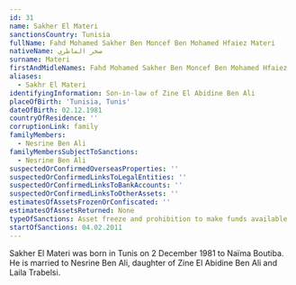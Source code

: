 ```yaml
---
id: 31
name: Sakher El Materi
sanctionsCountry: Tunisia
fullName: Fahd Mohamed Sakher Ben Moncef Ben Mohamed Hfaiez Materi
nativeName: صخر الماطري
surname: Materi
firstAndMidleNames: Fahd Mohamed Sakher Ben Moncef Ben Mohamed Hfaiez
aliases:
  - Sakhr El Materi
identifyingInformation: Son-in-law of Zine El Abidine Ben Ali
placeOfBirth: 'Tunisia, Tunis'
dateOfBirth: 02.12.1981
countryOfResidence: ''
corruptionLink: family
familyMembers:
  - Nesrine Ben Ali
familyMembersSubjectToSanctions:
  - Nesrine Ben Ali
suspectedOrConfirmedOverseasProperties: ''
suspectedOrConfirmedLinksToLegalEntities: ''
suspectedOrConfirmedLinksToBankAccounts: ''
suspectedOrConfirmedLinksToOtherAssets: ''
estimatesOfAssetsFrozenOrConfiscated: ''
estimatesOfAssetsReturned: None
typeOfSanctions: Asset freeze and prohibition to make funds available
startOfSanctions: 04.02.2011
---
```

Sakher El Materi was born in Tunis on 2 December 1981 to Naïma Boutiba. He is 
married to Nesrine Ben Ali, daughter of Zine El Abidine Ben Ali and Laila 
Trabelsi.
